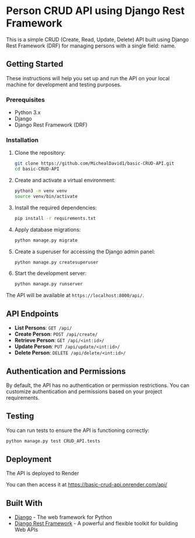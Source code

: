 # Person CRUD API using Django Rest Framework

This is a simple CRUD (Create, Read, Update, Delete) API built using Django Rest Framework (DRF) for managing persons with a single field: name.

## Getting Started

These instructions will help you set up and run the API on your local machine for development and testing purposes.

### Prerequisites

- Python 3.x
- Django
- Django Rest Framework (DRF)

### Installation

1. Clone the repository:

   ```bash
   git clone https://github.com/MichealDavid1/basic-CRUD-API.git
   cd basic-CRUD-API
   ```

2. Create and activate a virtual environment:

   ```bash
   python3 -m venv venv
   source venv/bin/activate
   ```

3. Install the required dependencies:

   ```bash
   pip install -r requirements.txt
   ```

4. Apply database migrations:

   ```bash
   python manage.py migrate
   ```

5. Create a superuser for accessing the Django admin panel:

   ```bash
   python manage.py createsuperuser
   ```

6. Start the development server:

   ```bash
   python manage.py runserver
   ```

The API will be available at `https://localhost:8000/api/`.

## API Endpoints

- **List Persons**: `GET /api/`
- **Create Person**: `POST /api/create/`
- **Retrieve Person**: `GET /api/<int:id>/`
- **Update Person**: `PUT /api/update/<int:id>/`
- **Delete Person**: `DELETE /api/delete/<int:id>/`

## Authentication and Permissions

By default, the API has no authentication or permission restrictions. You can customize authentication and permissions based on your project requirements.

## Testing

You can run tests to ensure the API is functioning correctly:

```bash
python manage.py test CRUD_API.tests
```

## Deployment

The API is deployed to Render

You can then access it at https://basic-crud-api.onrender.com/api/

## Built With

- [Django](https://www.djangoproject.com/) - The web framework for Python
- [Django Rest Framework](https://www.django-rest-framework.org/) - A powerful and flexible toolkit for building Web APIs

